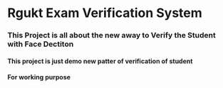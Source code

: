# Rgukt Exam Verification System
### This Project is all about the new away to Verify the Student with Face Dectiton
#### This project is just demo new patter of verification of student 
#### For working purpose 

